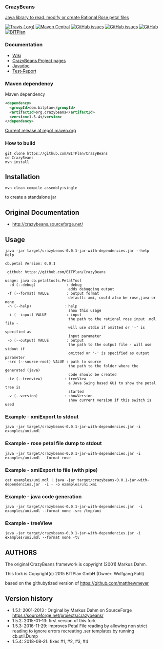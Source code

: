 ### CrazyBeans
[Java library to read, modify or create Rational Rose petal files](http://www.bitplan.com/CrazyBeans) 

[![Travis (.org)](https://img.shields.io/travis/BITPlan/CrazyBeans.svg)](https://travis-ci.org/BITPlan/CrazyBeans)
[![Maven Central](https://img.shields.io/maven-central/v/com.bitplan/org.crazybeans.svg)](https://search.maven.org/artifact/com.bitplan/org.crazybeans/1.5.4/jar)
[![GitHub issues](https://img.shields.io/github/issues/BITPlan/CrazyBeans.svg)](https://github.com/BITPlan/CrazyBeans/issues)
[![GitHub issues](https://img.shields.io/github/issues-closed/BITPlan/CrazyBeans.svg)](https://github.com/BITPlan/CrazyBeans/issues/?q=is%3Aissue+is%3Aclosed)
[![GitHub](https://img.shields.io/github/license/BITPlan/CrazyBeans.svg)](https://www.apache.org/licenses/LICENSE-2.0)
[![BITPlan](http://wiki.bitplan.com/images/wiki/thumb/3/38/BITPlanLogoFontLessTransparent.png/198px-BITPlanLogoFontLessTransparent.png)](http://www.bitplan.com)

### Documentation
* [Wiki](http://www.bitplan.com/CrazyBeans)
* [CrazyBeans Project pages](https://BITPlan.github.io/CrazyBeans)
* [Javadoc](https://BITPlan.github.io/CrazyBeans/apidocs/index.html)
* [Test-Report](https://BITPlan.github.io/CrazyBeans/surefire-report.html)

### Maven dependency

Maven dependency
```xml
<dependency>
  <groupId>com.bitplan</groupId>
  <artifactId>org.crazybeans</artifactId>
  <version>1.5.4</version>
</dependency>
```

[Current release at repo1.maven.org](http://repo1.maven.org/maven2/com/bitplan/org.crazybeans/1.5.4/)

### How to build
```
git clone https://github.com/BITPlan/CrazyBeans
cd CrazyBeans
mvn install
```
## Installation
```
mvn clean compile assembly:single
```
to create a standalone jar

## Original Documentation 
* http://crazybeans.sourceforge.net/

## Usage
```
java -jar target/crazybeans-0.0.1-jar-with-dependencies.jar --help
Help

cb.petal Version: 0.0.1

 github: https://github.com/BITPlan/CrazyBeans

usage: java cb.petaltools.PetalTool
  -d (--debug)              : debug
                             adds debugging output
 -f (--format) VALUE        : output format 
                             default: xmi, could also be rose,java or none
 -h (--help)               : help
                             show this usage
 -i (--input) VALUE         : input
                             the path to the rational rose input .mdl file -
                             will use stdin if omitted or '-' is specified as
                             input parameter
 -o (--output) VALUE        : output
                             the path to the output file - will use stdout if
                             omitted or '-' is specified as output parameter
 -src (--source-root) VALUE : path to source
                             the path to the folder where the generated (java)
                             code should be created
 -tv (--treeview)          : treeView
                             a Java Swing based GUI to show the petal tree is
                             started
 -v (--version)            : showVersion
                             show current version if this switch is used
```                      

### Example - xmiExport to stdout
```
java -jar target/crazybeans-0.0.1-jar-with-dependencies.jar -i examples/uni.mdl 
```

### Example - rose petal file dump to stdout
```
java -jar target/crazybeans-0.0.1-jar-with-dependencies.jar -i examples/uni.mdl --format rose
```

### Example - xmiExport to file (with pipe)
```
cat examples/uni.mdl | java -jar target/crazybeans-0.0.1-jar-with-dependencies.jar  -i - -o examples/uni.xmi
```

### Example - java code generation
```
java -jar target/crazybeans-0.0.1-jar-with-dependencies.jar  -i examples/uni.mdl --format none -src /tmp/uni
```

### Example - treeView
```
java -jar target/crazybeans-0.0.1-jar-with-dependencies.jar -i examples/uni.mdl --format none -tv 
```

## AUTHORS
The original CrazyBeans framework is copyright (2001) Markus Dahm. 

This fork is Copyright(c) 2015 BITPlan GmbH (Owner: Wolfgang Fahl)

based on the githubytized version of https://github.com/matthewmeyer
## Version history
* 1.5.1: 2001-2013 : Original by Markus Dahm on SourceForge https://sourceforge.net/projects/crazybeans/
* 1.5.2: 2015-01-13: first version of this fork
* 1.5.3: 2016-11-29: improves Petal File reading by allowing non strict reading to ignore errors
recreating .ser templates by running cb.util.Dump
* 1.5.4: 2018-08-21: fixes #1, #2, #3, #4
